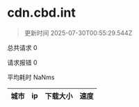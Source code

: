 
  # cdn.cbd.int

  > 更新时间 2025-07-30T00:55:29.544Z
  
  总共请求 0

  请求报错 0

  平均耗时 NaNms

|城市|ip|下载大小|速度|
|-----|----------|---|---|

  
